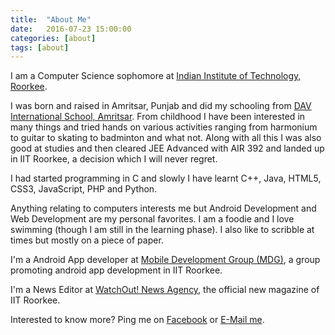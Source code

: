 ```yaml
---
title:  "About Me"
date:   2016-07-23 15:00:00
categories: [about]
tags: [about]
---
```



I am a Computer Science sophomore at [Indian Institute of Technology, Roorkee][IITR].

I was born and raised in Amritsar, Punjab and did my schooling from [DAV International School, Amritsar][DAVIS]. From childhood I have been interested in many things and tried hands on various activities ranging from harmonium to guitar to skating to badminton and what not. Along with all this I was also good at studies and then cleared JEE Advanced with AIR 392 and landed up in IIT Roorkee, a decision which I will never regret.

I had started programming in C and slowly I have learnt C++, Java, HTML5, CSS3, JavaScript, PHP and Python.

Anything relating to computers interests me but Android Development and Web Development are my personal favorites. I am a foodie and I love swimming (though I am still in the learning phase). I also like to scribble at times but mostly on a piece of paper.

I'm a Android App developer at [Mobile Development Group (MDG)][MDG], a group promoting android app development in IIT Roorkee.

I'm a News Editor at [WatchOut! News Agency][WoNA], the official new magazine of IIT Roorkee.

Interested to know more? Ping me on [Facebook][fb] or [E-Mail me][mail].

[IITR]:	 http://www.iitr.ac.in/
[DAVIS]: http://www.davintschool.org/
[MDG]:	 https://mobile.sdslabs.co/
[WoNA]:	 http://wona.co.in
[fb]:	 https://www.facebook.com/hareshkhanna01/
[mail]:	 mailto:khanna.haresh@yahoo.co.in

